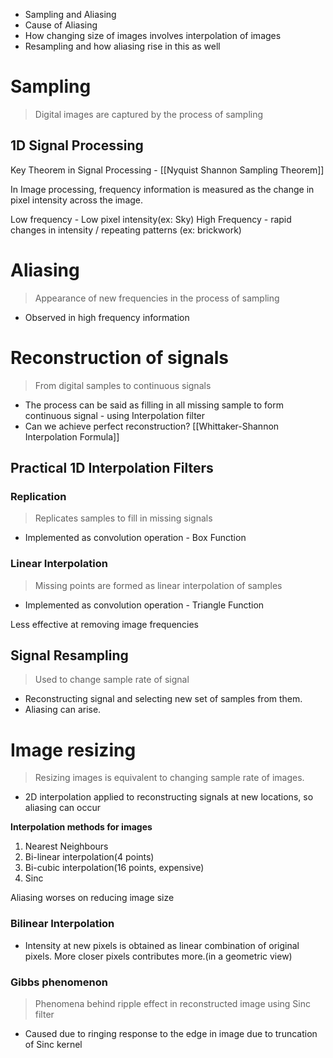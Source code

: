 - Sampling and Aliasing
- Cause of Aliasing
- How changing size of images involves interpolation of images
- Resampling and how aliasing rise in this as well

# Sampling
> Digital images are captured by the process of sampling

## 1D Signal Processing

Key Theorem in Signal Processing - [[Nyquist Shannon Sampling Theorem]]

In Image processing, frequency information is measured as the change in pixel intensity across the image.

Low frequency - Low pixel intensity(ex: Sky)
High Frequency - rapid changes in intensity / repeating patterns (ex: brickwork)

# Aliasing 
> Appearance of new frequencies in the process of sampling

- Observed in high frequency information



# Reconstruction of signals
> From digital samples to continuous signals

- The process can be said as filling in all missing sample to form continuous signal - using Interpolation filter
- Can we achieve perfect reconstruction? [[Whittaker-Shannon Interpolation Formula]]

## Practical 1D Interpolation Filters

### Replication
> Replicates samples to fill in missing signals

- Implemented as convolution operation - Box Function
### Linear Interpolation
> Missing points are formed as linear interpolation of samples

- Implemented as convolution operation - Triangle Function

Less effective at removing image frequencies


## Signal Resampling
> Used to change sample rate of signal

- Reconstructing signal and selecting new set of samples from them.
- Aliasing can arise.

# Image resizing
> Resizing images is equivalent to changing sample rate of images.

- 2D interpolation applied to reconstructing signals at new locations, so aliasing can occur

__Interpolation methods for images__
1. Nearest Neighbours
2. Bi-linear interpolation(4 points)
3. Bi-cubic interpolation(16 points, expensive)
4. Sinc

Aliasing worses on reducing image size


### Bilinear Interpolation

- Intensity at new pixels is obtained as linear combination of original pixels. More closer pixels contributes more.(in a geometric view)


### Gibbs phenomenon 
> Phenomena behind ripple effect in reconstructed image using Sinc filter

- Caused due to ringing response to the edge in image due to truncation of Sinc kernel



